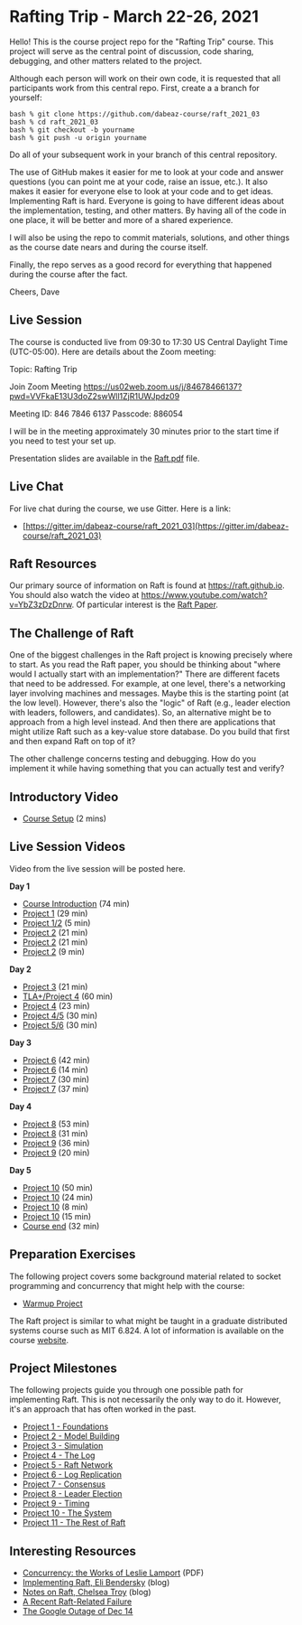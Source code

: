 # Rafting Trip - March 22-26, 2021

Hello! This is the course project repo for the "Rafting Trip"
course.  This project will serve as the central point of discussion, code
sharing, debugging, and other matters related to the project.

Although each person will work on their own code, it is requested
that all participants work from this central repo. First, create a
a branch for yourself:

    bash % git clone https://github.com/dabeaz-course/raft_2021_03
    bash % cd raft_2021_03
    bash % git checkout -b yourname
    bash % git push -u origin yourname

Do all of your subsequent work in your branch of this central repository. 

The use of GitHub makes it easier for me to look at your code and
answer questions (you can point me at your code, raise an issue,
etc.).  It also makes it easier for everyone else to look at your code
and to get ideas.  Implementing Raft is hard. Everyone is going to
have different ideas about the implementation, testing, and other
matters.  By having all of the code in one place, it will be better
and more of a shared experience.

I will also be using the repo to commit materials, solutions, and 
other things as the course date nears and during the course itself.

Finally, the repo serves as a good record for everything that happened
during the course after the fact.  

Cheers,
Dave

## Live Session

The course is conducted live from 09:30 to 17:30 US Central Daylight Time
(UTC-05:00).  Here are details about the Zoom meeting:

Topic: Rafting Trip

Join Zoom Meeting
https://us02web.zoom.us/j/84678466137?pwd=VVFkaE13U3doZ2swWll1ZjR1UWJpdz09

Meeting ID: 846 7846 6137
Passcode: 886054

I will be in the meeting approximately 30 minutes prior to the start
time if you need to test your set up.

Presentation slides are available in the [Raft.pdf](Raft.pdf) file.

## Live Chat

For live chat during the course, we use Gitter.  Here is a link:

* [https://gitter.im/dabeaz-course/raft_2021_03](https://gitter.im/dabeaz-course/raft_2021_03)

## Raft Resources

Our primary source of information on Raft is found at https://raft.github.io.
You should also watch the video at https://www.youtube.com/watch?v=YbZ3zDzDnrw.  Of
particular interest is the [Raft Paper](https://raft.github.io/raft.pdf).

## The Challenge of Raft

One of the biggest challenges in the Raft project is knowing precisely
where to start.  As you read the Raft paper, you should be thinking
about "where would I actually start with an implementation?"  There
are different facets that need to be addressed.  For example, at one
level, there's a networking layer involving machines and
messages. Maybe this is the starting point (at the low level).
However, there's also the "logic" of Raft (e.g., leader election
with leaders, followers, and candidates). So, an alternative might be to
approach from a high level instead.  And then there are applications
that might utilize Raft such as a key-value store database. Do you
build that first and then expand Raft on top of it?

The other challenge concerns testing and debugging.  How do you
implement it while having something that you can actually test and
verify?

## Introductory Video

* [Course Setup](https://vimeo.com/401115908/a81c795591) (2 mins)

## Live Session Videos

Video from the live session will be posted here.

**Day 1**

* [Course Introduction](https://vimeo.com/527558814/996aec5e93) (74 min)
* [Project 1](https://vimeo.com/527559442/f8c436174e) (29 min)
* [Project 1/2](https://vimeo.com/527559690/805219b471) (5 min)
* [Project 2](https://vimeo.com/527559780/db306adf1e) (21 min)
* [Project 2](https://vimeo.com/527559974/17e5af8a95) (21 min)
* [Project 2](https://vimeo.com/527560154/d66b828452) (9 min)

**Day 2**

* [Project 3](https://vimeo.com/528078169/3bbc8833ab) (21 min)
* [TLA+/Project 4](https://vimeo.com/528078345/554cf766f5) (60 min)
* [Project 4](https://vimeo.com/528078814/b36de25e98) (23 min)
* [Project 4/5](https://vimeo.com/528078969/c92770353d) (30 min)
* [Project 5/6](https://vimeo.com/528079223/f1cb61b29d) (30 min)

**Day 3**

* [Project 6](https://vimeo.com/528592247/85bf2434a3) (42 min)
* [Project 6](https://vimeo.com/528592576/6cb15a5c01) (14 min)
* [Project 7](https://vimeo.com/528592705/4f5cf3d943) (30 min)
* [Project 7](https://vimeo.com/528592919/b9a9c75fb7) (37 min)

**Day 4**

* [Project 8](https://vimeo.com/529135662/c450db6aa3) (53 min)
* [Project 8](https://vimeo.com/529135999/a9923db521) (31 min)
* [Project 9](https://vimeo.com/529136197/9ce9bae29e) (36 min)
* [Project 9](https://vimeo.com/529136428/aeb3718271) (20 min)

**Day 5**

* [Project 10](https://vimeo.com/529564896/3a70289d23) (50 min)
* [Project 10](https://vimeo.com/529565212/71c0ec07e1) (24 min)
* [Project 10](https://vimeo.com/529565406/2e5afb7c49) (8 min)
* [Project 10](https://vimeo.com/529565465/9615d7e153) (15 min)
* [Course end](https://vimeo.com/529565574/1ef73c3492) (32 min)

## Preparation Exercises

The following project covers some background material related to socket
programming and concurrency that might help with the course:

* [Warmup Project](docs/Warmup.md)

The Raft project is similar to what might be taught in a graduate
distributed systems course such as MIT 6.824. A lot of information is
available on the course
[website](https://pdos.csail.mit.edu/6.824/index.html).

## Project Milestones

The following projects guide you through one possible path for implementing Raft.
This is not necessarily the only way to do it.  However, it's an approach
that has often worked in the past.

* [Project 1 - Foundations](docs/Project1_Foundations.md)
* [Project 2 - Model Building](docs/Project2_ModelBuilding.md)
* [Project 3 - Simulation](docs/Project3_Simulation.md)
* [Project 4 - The Log](docs/Project4_TheLog.md)
* [Project 5 - Raft Network](docs/Project5_RaftNet.md)
* [Project 6 - Log Replication](docs/Project6_LogReplication.md)
* [Project 7 - Consensus](docs/Project7_Consensus.md)
* [Project 8 - Leader Election](docs/Project8_LeaderElection.md)
* [Project 9 - Timing](docs/Project9_Timing.md)
* [Project 10 - The System](docs/Project10_System.md)
* [Project 11 - The Rest of Raft](docs/Project11_Everything.md)

## Interesting Resources

* [Concurrency: the Works of Leslie Lamport](docs/documents/3335772.pdf) (PDF)
* [Implementing Raft, Eli Bendersky](https://eli.thegreenplace.net/2020/implementing-raft-part-0-introduction/) (blog)
* [Notes on Raft, Chelsea Troy](https://chelseatroy.com/tag/raft/) (blog)
* [A Recent Raft-Related Failure](https://blog.cloudflare.com/a-byzantine-failure-in-the-real-world/)
* [The Google Outage of Dec 14](https://status.cloud.google.com/incident/zall/20013#20013004)


